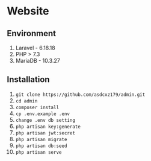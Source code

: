 # Website

## Environment
1. Laravel - 6.18.18
2. PHP > 7.3
3. MariaDB - 10.3.27

## Installation
1. `git clone https://github.com/asdcxz179/admin.git`
2. `cd admin`
3. `composer install`
4. `cp .env.example .env`
5. `change .env db setting`
6. `php artisan key:generate`
7. `php artisan jwt:secret`
8. `php artisan migrate`
9. `php artisan db:seed`
10. `php artisan serve`
